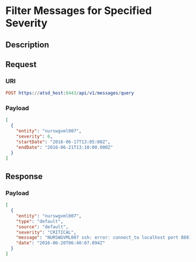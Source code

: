 # Filter Messages for Specified Severity

## Description

## Request

### URI
```elm
POST https://atsd_host:8443/api/v1/messages/query
```
### Payload
```json
[
  {
    "entity": "nurswgvml007",
    "severity": 6,
    "startDate": "2016-06-17T13:05:00Z",
    "endDate": "2016-06-21T13:10:00.000Z"
  }
]
```

## Response

### Payload
```json
[
  {
    "entity": "nurswgvml007",
    "type": "default",
    "source": "default",
    "severity": "CRITICAL",
    "message": "NURSWGVML007 ssh: error: connect_to localhost port 8881: failed.",
    "date": "2016-06-20T06:40:07.094Z"
  }
]
```

